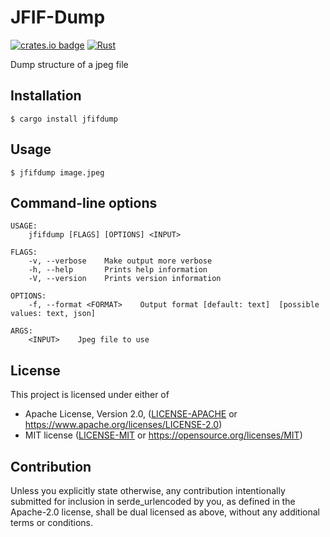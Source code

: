 # JFIF-Dump

[![crates.io badge](https://img.shields.io/crates/v/jfifdump.svg)](https://crates.io/crates/jfifdump/)
[![Rust](https://github.com/vstroebel/jfifdump/actions/workflows/rust.yml/badge.svg)](https://github.com/vstroebel/jfifdump/actions/workflows/rust.yml)

Dump structure of a jpeg file

## Installation

```
$ cargo install jfifdump
```

## Usage

```
$ jfifdump image.jpeg
```

## Command-line options

```
USAGE:
    jfifdump [FLAGS] [OPTIONS] <INPUT>

FLAGS:
    -v, --verbose    Make output more verbose
    -h, --help       Prints help information
    -V, --version    Prints version information

OPTIONS:
    -f, --format <FORMAT>    Output format [default: text]  [possible values: text, json]

ARGS:
    <INPUT>    Jpeg file to use

```

## License

This project is licensed under either of

* Apache License, Version 2.0, ([LICENSE-APACHE](LICENSE-APACHE) or https://www.apache.org/licenses/LICENSE-2.0)
* MIT license ([LICENSE-MIT](LICENSE-MIT) or https://opensource.org/licenses/MIT)

## Contribution

Unless you explicitly state otherwise, any contribution intentionally submitted 
for inclusion in serde_urlencoded by you, as defined in the Apache-2.0 license, 
shall be dual licensed as above, without any additional terms or conditions.
